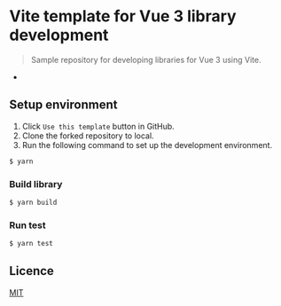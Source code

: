 # Vite template for Vue 3 library development

> Sample repository for developing libraries for Vue 3 using Vite.

- 

## Setup environment

1. Click `Use this template` button in GitHub.
2. Clone the forked repository to local.
3. Run the following command to set up the development environment.

```sh
$ yarn
```

### Build library

```sh
$ yarn build
```

### Run test

```sh
$ yarn test
```

## Licence

[MIT](./LICENCE)
